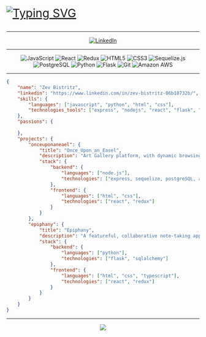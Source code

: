 <p style="font-size: 30;">
     <a href="https://git.io/typing-svg"><img src="https://readme-typing-svg.demolab.com?font=Fira+Code&pause=1000&color=2FDEF7&width=436&height=51&lines=%7B+Zev+Bistritz+%7D;Welcome+to+my+Github+Profile!;More+Awesomeness+Coming+Soon!+" alt="Typing SVG" /></a>
</p>
<hr />
<div class="linked-in" align="center">
     <a href="https://www.linkedin.com/in/zev-bistritz-06b18732b/"><img src="https://img.shields.io/badge/LinkedIn-blue?logo=linkedin&logoColor=white&style=for-the-badge" alt="LinkedIn" /></a>
</div>

<hr />
<div class="skill-badges" align="center">
    <img src="https://img.shields.io/badge/JavaScript-262626?logo=javascript&logoColor=F0DB4E&style=for-the-badge" alt="JavaScript" />
    <img src="https://img.shields.io/badge/React-20232A?style=for-the-badge&logo=react&logoColor=61DAFB" alt="React" />
    <img src="https://img.shields.io/badge/Redux-593D88?style=for-the-badge&logo=redux&logoColor=white" alt="Redux" />
    <img src="https://img.shields.io/badge/HTML5-F16528?logo=html5&logoColor=white&style=for-the-badge" alt="HTML5" />
    <img src="https://img.shields.io/badge/CSS3-663399?logo=css3&logoColor=white&style=for-the-badge" alt="CSS3" />
    <img src="https://img.shields.io/badge/sequelize-323330?style=for-the-badge&logo=sequelize&logoColor=blue" alt="Sequelize.js" />
    <img src="https://img.shields.io/badge/PostgreSQL-316192?style=for-the-badge&logo=postgresql&logoColor=white" alt="PostgreSQL" />
    <img src="https://img.shields.io/badge/Python-3776AB?style=for-the-badge&logo=python&logoColor=white" alt="Python" />
    <img src="https://img.shields.io/badge/Flask-000000?style=for-the-badge&logo=flask&logoColor=white" alt="Flask" />
    <img src="https://img.shields.io/badge/GIT-E44C30?style=for-the-badge&logo=git&logoColor=white" alt="Git" />
    <img src="https://img.shields.io/badge/Amazon_AWS-232F3E?style=for-the-badge&logo=amazon-aws&logoColor=white" alt="Amazon AWS" />
</div>
<hr />

```json
{
    "name": "Zev Bistritz",
    "linkedin": "https://www.linkedin.com/in/zev-bistritz-06b18732b/",
    "skills": {
        "languages": ["javascript", "python", "html", "css"],
        "technologies_tools": ["express", "nodejs", "react", "flask", "redux"]
    },
    "passions": {
    
    },
    "projects": {
        "onceuponaneael": {
            "title": "Once_Upon_an_Easel",
            "description": "Art Gallery platform, with dynamic browsing filters and art-managment interface",
            "stack": {
                "backend": {
                    "languages": ["node.js"],
                    "technologies": ["express, sequelize, postgreSQL, aws s3"]
                },
                "frontend": {
                    "languages": ["html", "css"],
                    "technologies": ["react", "redux"]
                }
            }
        },
        "epiphany": {
            "title": "Epiphany",
            "description": "A featureful, collaborative note-taking app designed for ease of use and organization",
            "stack": {
                "backend": {
                    "languages": ["python"],
                    "technologies": ["flask", "sqlalchemy"]
                },
                "frontend": {
                    "languages": ["html", "css", "typescript"],
                    "technologies": ["react", "redux"]
                }
            }
        }
    }
}
```
<hr />
<div class="views" align="center" >
    <img src="https://komarev.com/ghpvc/?username=zev-b&style=for-the-badge&abbreviated=true&label=++🫡++" />
</div>
